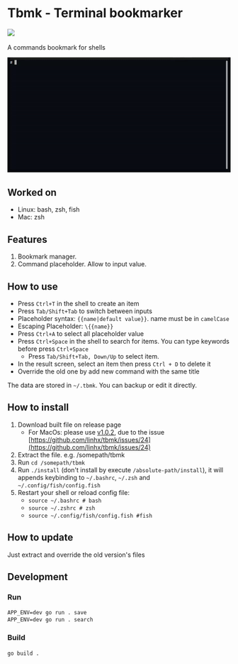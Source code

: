 # Tbmk - Terminal bookmarker

![](https://github.com/linhx/tbmk/actions/workflows/go.yml/badge.svg)

A commands bookmark for shells

![demo](./tbmk.gif)


## Worked on

- Linux: bash, zsh, fish
- Mac: zsh

## Features

1. Bookmark manager.
2. Command placeholder. Allow to input value.

## How to use

- Press `Ctrl+T` in the shell to create an item
- Press `Tab/Shift+Tab` to switch between inputs
- Placeholder syntax: `{{name|default value}}`. name must be in `camelCase`
- Escaping Placeholder: `\{{name}}`
- Press `Ctrl+A` to select all placeholder value
- Press `Ctrl+Space` in the shell to search for items. You can type keywords before press `Ctrl+Space`
  - Press `Tab/Shift+Tab, Down/Up` to select item.
- In the result screen, select an item then press `Ctrl + D` to delete it
- Override the old one by add new command with the same title

The data are stored in `~/.tbmk`. You can backup or edit it directly.

## How to install

1. Download built file on release page
    - For MacOs: please use [v1.0.2](https://github.com/linhx/tbmk/releases/tag/1.0.2), due to the issue [https://github.com/linhx/tbmk/issues/24](https://github.com/linhx/tbmk/issues/24)
2. Extract the file. e.g. /somepath/tbmk
3. Run `cd /somepath/tbmk`
4. Run `./install` (don't install by execute `/absolute-path/install`), it will appends keybinding to `~/.bashrc`, `~/.zsh` and `~/.config/fish/config.fish`
5. Restart your shell or reload config file:
    - `source ~/.bashrc # bash`
    - `source ~/.zshrc # zsh`
    - `source ~/.config/fish/config.fish #fish`

## How to update

Just extract and override the old version's files

## Development

### Run

```shell
APP_ENV=dev go run . save
APP_ENV=dev go run . search
```

### Build

```shell
go build .
```

